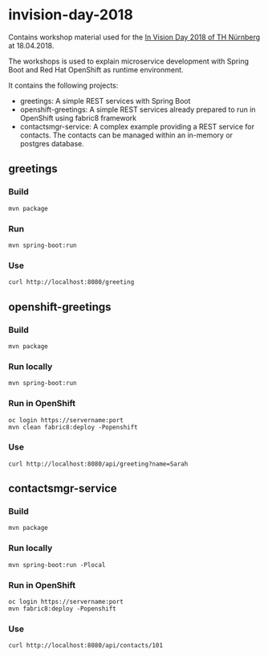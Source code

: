 # invision-day-2018

Contains workshop material used for the [In Vision Day 2018 of TH Nürnberg](https://www.th-nuernberg.de/fakultaeten/in/in-vision-day-2018/) at 18.04.2018.

The workshops is used to explain microservice development with Spring Boot and Red Hat OpenShift as runtime environment.

It contains the following projects:

- greetings: A simple REST services with Spring Boot
- openshift-greetings: A simple REST services already prepared to run in OpenShift using fabric8 framework
- contactsmgr-service: A complex example providing a REST service for contacts. The contacts can be managed within an in-memory or postgres database.

## greetings

### Build
```
mvn package
```

### Run
```
mvn spring-boot:run
```

### Use
```
curl http://localhost:8080/greeting
```

## openshift-greetings

### Build
```
mvn package
```

### Run locally
```
mvn spring-boot:run
```

### Run in OpenShift
```
oc login https://servername:port
mvn clean fabric8:deploy -Popenshift
```

### Use
```
curl http://localhost:8080/api/greeting?name=Sarah
```

## contactsmgr-service

### Build
```
mvn package
```

### Run locally
```
mvn spring-boot:run -Plocal
```

### Run in OpenShift
```
oc login https://servername:port
mvn fabric8:deploy -Popenshift
```

### Use
```
curl http://localhost:8080/api/contacts/101
```
